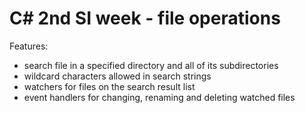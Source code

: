# C# 2nd SI week - file operations
Features:
- search file in a specified directory and all of its subdirectories
- wildcard characters allowed in search strings
- watchers for files on the search result list
- event handlers for changing, renaming and deleting watched files
